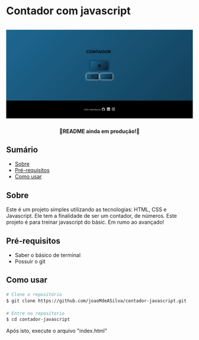 <h1>
    Contador com javascript
    <br>
    <br>
    <img src="./assets/imgREADME/printContador.JPG">
</h1>

<p style="text-align: center; font-weight: bold">🚧README ainda em produção!🚧</p>

## Sumário

- [Sobre](#sobre)
- [Pré-requisitos](#pré-requisitos)
- [Como usar](#como-usar)

## Sobre

Este é um projeto simples utilizando as tecnologias: HTML, CSS e Javascript. Ele tem a finalidade de ser um contador, de números. Este projeto é para treinar javascript do básic. Em rumo ao avançado!

## Pré-requisitos

- Saber o básico de terminal
- Possuir o git

## Como usar 

``` bash
# Clone o repositório
$ git clone https://github.com/joaoMdeASilva/contador-javascript.git

# Entre no reposítorio
$ cd contador-javascript
```

Após isto, execute o arquivo "index.html"  
